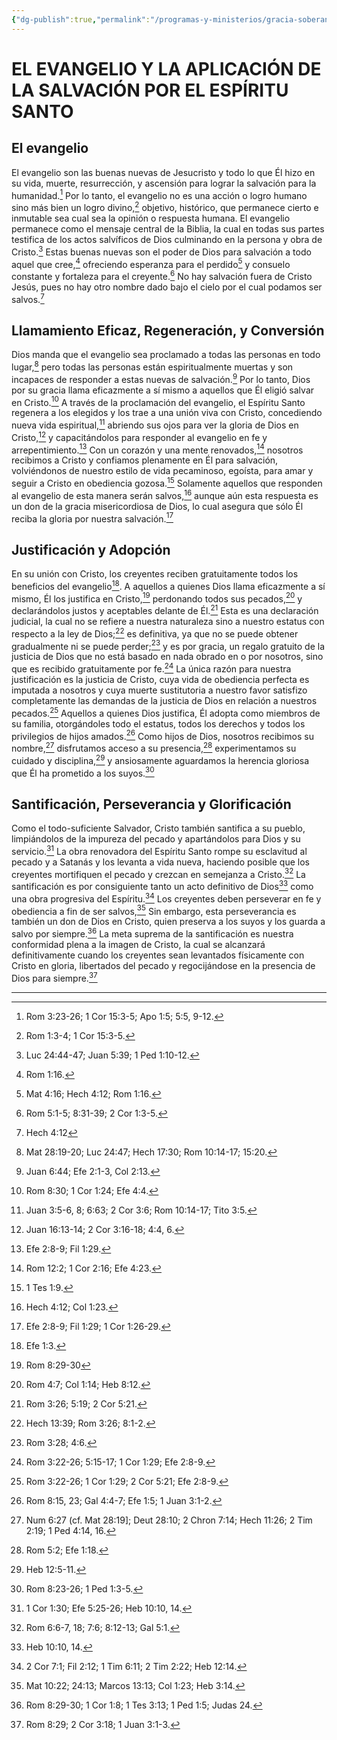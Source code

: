 ```yaml
---
{"dg-publish":true,"permalink":"/programas-y-ministerios/gracia-soberana-orizaba/identidad-y-teologia/el-evangelio-y-la-aplicacion-de-la-salvacion-por-el-espiritu-santo/"}
---
```


# EL EVANGELIO Y LA APLICACIÓN DE LA SALVACIÓN POR EL ESPÍRITU SANTO

## El evangelio

El evangelio son las buenas nuevas de Jesucristo y todo lo que Él hizo en su vida, muerte, resurrección, y ascensión para lograr la salvación para la humanidad.[^1] Por lo tanto, el evangelio no es una acción o logro humano sino más bien un logro divino,[^2] objetivo, histórico, que permanece cierto e inmutable sea cual sea la opinión o respuesta humana. El evangelio permanece como el mensaje central de la Biblia, la cual en todas sus partes testifica de los actos salvíficos de Dios culminando en la persona y obra de Cristo.[^3] Estas buenas nuevas son el poder de Dios para salvación a todo aquel que cree,[^4] ofreciendo esperanza para el perdido[^5] y consuelo constante y fortaleza para el creyente.[^6] No hay salvación fuera de Cristo Jesús, pues no hay otro nombre dado bajo el cielo por el cual podamos ser salvos.[^7]

## Llamamiento Eficaz, Regeneración, y Conversión

Dios manda que el evangelio sea proclamado a todas las personas en todo lugar,[^8] pero todas las personas están espiritualmente muertas y son incapaces de responder a estas nuevas de salvación.[^9] Por lo tanto, Dios por su gracia llama eficazmente a sí mismo a aquellos que Él eligió salvar en Cristo.[^10] A través de la proclamación del evangelio, el Espíritu Santo regenera a los elegidos y los trae a una unión viva con Cristo, concediendo nueva vida espiritual,[^11] abriendo sus ojos para ver la gloria de Dios en Cristo,[^12] y capacitándolos para responder al evangelio en fe y arrepentimiento.[^13] Con un corazón y una mente renovados,[^14] nosotros recibimos a Cristo y confiamos plenamente en Él para salvación, volviéndonos de nuestro estilo de vida pecaminoso, egoísta, para amar y seguir a Cristo en obediencia gozosa.[^15] Solamente aquellos que responden al evangelio de esta manera serán salvos,[^16] aunque aún esta respuesta es un don de la gracia misericordiosa de Dios, lo cual asegura que sólo Él reciba la gloria por nuestra salvación.[^17]

## Justificación y Adopción

En su unión con Cristo, los creyentes reciben gratuitamente todos los beneficios del evangelio[^18]. A aquellos a quienes Dios llama eficazmente a sí mismo, Él los justifica en Cristo,[^19] perdonando todos sus pecados,[^20] y declarándolos justos y aceptables delante de Él.[^21] Esta es una declaración judicial, la cual no se refiere a nuestra naturaleza sino a nuestro estatus con respecto a la ley de Dios;[^22] es definitiva, ya que no se puede obtener gradualmente ni se puede perder;[^23] y es por gracia, un regalo gratuito de la justicia de Dios que no está basado en nada obrado en o por nosotros, sino que es recibido gratuitamente por fe.[^24] La única razón para nuestra justificación es la justicia de Cristo, cuya vida de obediencia perfecta es imputada a nosotros y cuya muerte sustitutoria a nuestro favor satisfizo completamente las demandas de la justicia de Dios en relación a nuestros pecados.[^25] Aquellos a quienes Dios justifica, Él adopta como miembros de su familia, otorgándoles todo el estatus, todos los derechos y todos los privilegios de hijos amados.[^26] Como hijos de Dios, nosotros recibimos su nombre,[^27] disfrutamos acceso a su presencia,[^28] experimentamos su cuidado y disciplina,[^29] y ansiosamente aguardamos la herencia gloriosa que Él ha prometido a los suyos.[^30]

## Santificación, Perseverancia y Glorificación

Como el todo-suficiente Salvador, Cristo también santifica a su pueblo, limpiándolos de la impureza del pecado y apartándolos para Dios y su servicio.[^31] La obra renovadora del Espíritu Santo rompe su esclavitud al pecado y a Satanás y los levanta a vida nueva, haciendo posible que los creyentes mortifiquen el pecado y crezcan en semejanza a Cristo.[^32] La santificación es por consiguiente tanto un acto definitivo de Dios[^33] como una obra progresiva del Espíritu.[^34] Los creyentes deben perseverar en fe y obediencia a fin de ser salvos,[^35] Sin embargo, esta perseverancia es también un don de Dios en Cristo, quien preserva a los suyos y los guarda a salvo por siempre.[^36] La meta suprema de la santificación es nuestra conformidad plena a la imagen de Cristo, la cual se alcanzará definitivamente cuando los creyentes sean levantados físicamente con Cristo en gloria, libertados del pecado y regocijándose en la presencia de Dios para siempre.[^37]

  

---

[^1]: Rom 3:23-26; 1 Cor 15:3-5; Apo 1:5; 5:5, 9-12.

[^2]: Rom 1:3-4; 1 Cor 15:3-5.

[^3]: Luc 24:44-47; Juan 5:39; 1 Ped 1:10-12.

[^4]: Rom 1:16.

[^5]: Mat 4:16; Hech 4:12; Rom 1:16.

[^6]: Rom 5:1-5; 8:31-39; 2 Cor 1:3-5.

[^7]: Hech 4:12

[^8]: Mat 28:19-20; Luc 24:47; Hech 17:30; Rom 10:14-17; 15:20.

[^9]: Juan 6:44; Efe 2:1-3, Col 2:13.

[^10]: Rom 8:30; 1 Cor 1:24; Efe 4:4.

[^11]: Juan 3:5-6, 8; 6:63; 2 Cor 3:6; Rom 10:14-17; Tito 3:5.

[^12]: Juan 16:13-14; 2 Cor 3:16-18; 4:4, 6.

[^13]: Efe 2:8-9; Fil 1:29.

[^14]: Rom 12:2; 1 Cor 2:16; Efe 4:23.

[^15]: 1 Tes 1:9.

[^16]: Hech 4:12; Col 1:23.

[^17]: Efe 2:8-9; Fil 1:29; 1 Cor 1:26-29.

[^18]: Efe 1:3.

[^19]: Rom 8:29-30

[^20]: Rom 4:7; Col 1:14; Heb 8:12.

[^21]: Rom 3:26; 5:19; 2 Cor 5:21.

[^22]: Hech 13:39; Rom 3:26; 8:1-2.

[^23]: Rom 3:28; 4:6.

[^24]: Rom 3:22-26; 5:15-17; 1 Cor 1:29; Efe 2:8-9.

[^25]: Rom 3:22-26; 1 Cor 1:29; 2 Cor 5:21; Efe 2:8-9.

[^26]: Rom 8:15, 23; Gal 4:4-7; Efe 1:5; 1 Juan 3:1-2.

[^27]: Num 6:27 (cf. Mat 28:19]; Deut 28:10; 2 Chron 7:14; Hech 11:26; 2 Tim 2:19; 1 Ped 4:14, 16.

[^28]: Rom 5:2; Efe 1:18.

[^29]: Heb 12:5-11.

[^30]: Rom 8:23-26; 1 Ped 1:3-5.

[^31]: 1 Cor 1:30; Efe 5:25-26; Heb 10:10, 14.

[^32]: Rom 6:6-7, 18; 7:6; 8:12-13; Gal 5:1.

[^33]: Heb 10:10, 14.

[^34]: 2 Cor 7:1; Fil 2:12; 1 Tim 6:11; 2 Tim 2:22; Heb 12:14.

[^35]: Mat 10:22; 24:13; Marcos 13:13; Col 1:23; Heb 3:14.

[^36]: Rom 8:29-30; 1 Cor 1:8; 1 Tes 3:13; 1 Ped 1:5; Judas 24.

[^37]: Rom 8:29; 2 Cor 3:18; 1 Juan 3:1-3.